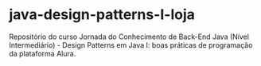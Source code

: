 # java-design-patterns-I-loja
Repositório do curso Jornada do Conhecimento de Back-End Java (Nível Intermediário) - Design Patterns em Java I: boas práticas de programação da plataforma Alura.
